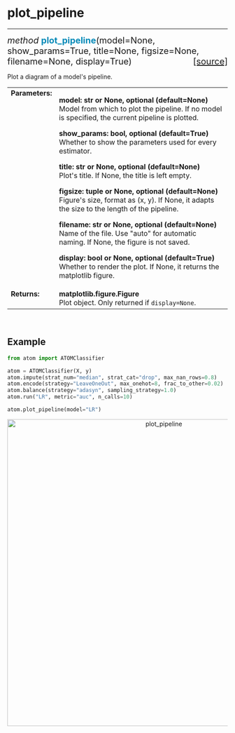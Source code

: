 # plot_pipeline
---------------

<div style="font-size:20px">
<em>method</em> <strong style="color:#008AB8">plot_pipeline</strong>(model=None,
show_params=True, title=None, figsize=None, filename=None, display=True)
<span style="float:right">
<a href="https://github.com/tvdboom/ATOM/blob/master/atom/plots.py#L4237">[source]</a>
</span>
</div>

Plot a diagram of a model's pipeline.

<table style="font-size:16px">
<tr>
<td width="20%" class="td_title" style="vertical-align:top"><strong>Parameters:</strong></td>
<td width="80%" class="td_params">
<p>
<strong>model: str or None, optional (default=None)</strong><br>
Model from which to plot the pipeline. If no model is
specified, the current pipeline is plotted.
</p>
<p>
<strong>show_params: bool, optional (default=True)</strong><br>
Whether to show the parameters used for every estimator.
</p>
<p>
<strong>title: str or None, optional (default=None)</strong><br>
Plot's title. If None, the title is left empty.
</p>
<p>
<strong>figsize: tuple or None, optional (default=None)</strong><br>
Figure's size, format as (x, y). If None, it adapts the size to the
length of the pipeline.
</p>
<p>
<strong>filename: str or None, optional (default=None)</strong><br>
Name of the file. Use "auto" for automatic naming.
If None, the figure is not saved.
</p>
<p>
<strong>display: bool or None, optional (default=True)</strong><br>
Whether to render the plot. If None, it returns the matplotlib figure.
</p>
</td>
</tr>
<tr>
<td width="20%" class="td_title" style="vertical-align:top"><strong>Returns:</strong></td>
<td width="80%" class="td_params">
<strong>matplotlib.figure.Figure</strong><br>
Plot object. Only returned if <code>display=None</code>.
</td>
</tr>
</table>
<br />



## Example

```python
from atom import ATOMClassifier

atom = ATOMClassifier(X, y)
atom.impute(strat_num="median", strat_cat="drop", max_nan_rows=0.8)
atom.encode(strategy="LeaveOneOut", max_onehot=8, frac_to_other=0.02)
atom.balance(strategy="adasyn", sampling_strategy=1.0)
atom.run("LR", metric="auc", n_calls=10)

atom.plot_pipeline(model="LR")
```

<div align="center">
    <img src="../../../img/plots/plot_pipeline.png" alt="plot_pipeline" width="700" height="700"/>
</div>
